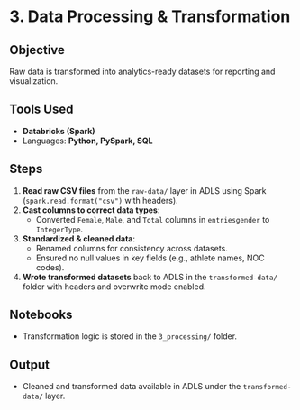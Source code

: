 # 3. Data Processing & Transformation

## Objective  
Raw data is transformed into analytics-ready datasets for reporting and visualization.  

## Tools Used  
- **Databricks (Spark)**  
- Languages: **Python, PySpark, SQL**  

## Steps  
1. **Read raw CSV files** from the `raw-data/` layer in ADLS using Spark (`spark.read.format("csv")` with headers).  
2. **Cast columns to correct data types**:  
   - Converted `Female`, `Male`, and `Total` columns in `entriesgender` to `IntegerType`.  
3. **Standardized & cleaned data**:  
   - Renamed columns for consistency across datasets.  
   - Ensured no null values in key fields (e.g., athlete names, NOC codes).  
4. **Wrote transformed datasets** back to ADLS in the `transformed-data/` folder with headers and overwrite mode enabled.  


## Notebooks  
- Transformation logic is stored in the `3_processing/` folder.  

## Output  
- Cleaned and transformed data available in ADLS under the `transformed-data/` layer.  


